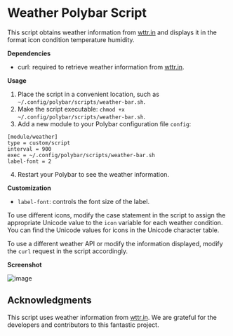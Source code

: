 # Weather Polybar Script

This script obtains weather information from [wttr.in](https://wttr.in/) and displays it in the format icon condition temperature humidity.

**Dependencies**
- curl: required to retrieve weather information from [wttr.in](https://wttr.in/).

**Usage**
1. Place the script in a convenient location, such as `~/.config/polybar/scripts/weather-bar.sh`.
2. Make the script executable: `chmod +x ~/.config/polybar/scripts/weather-bar.sh`.
3. Add a new module to your Polybar configuration file `config`:

```
[module/weather]
type = custom/script
interval = 900
exec = ~/.config/polybar/scripts/weather-bar.sh
label-font = 2
```

4. Restart your Polybar to see the weather information.

**Customization**
- `label-font`: controls the font size of the label.

To use different icons, modify the case statement in the script to assign the appropriate Unicode value to the `icon` variable for each weather condition. You can find the Unicode values for icons in the Unicode character table.

To use a different weather API or modify the information displayed, modify the `curl` request in the script accordingly.

**Screenshot**

![image](https://user-images.githubusercontent.com/63558530/233858744-f108ea07-6468-4b99-8c79-6f69056c054f.png)



## Acknowledgments

This script uses weather information from [wttr.in](https://github.com/chubin/wttr.in). We are grateful for the developers and contributors to this fantastic project.
